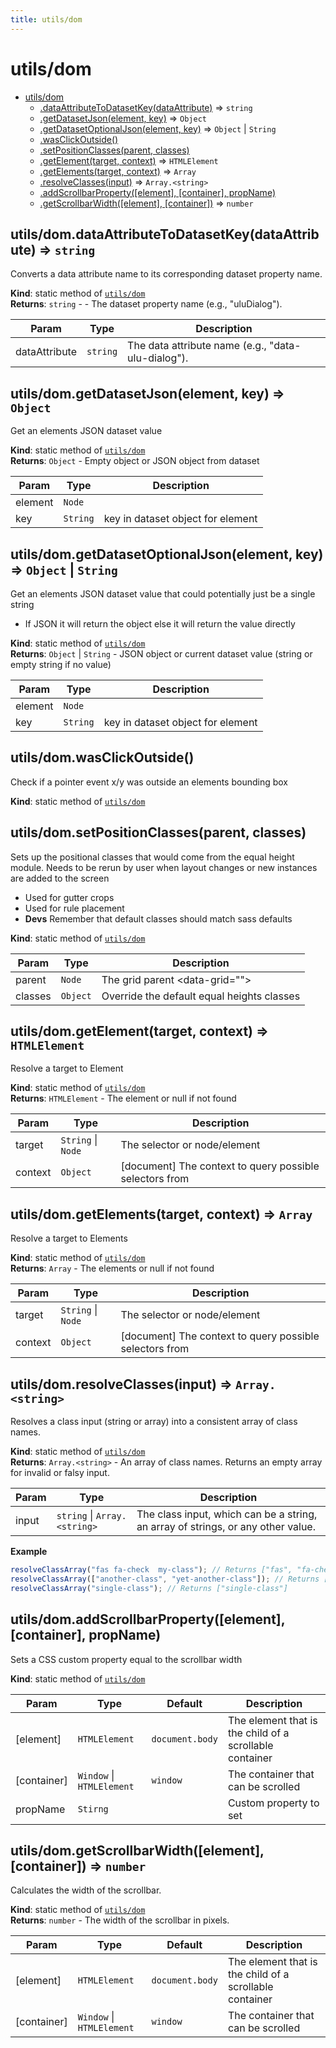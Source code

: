 ```yaml
---
title: utils/dom
---
```


<a name="module_utils/dom"></a>

# utils/dom

* [utils/dom](#module_utils/dom)
    * [.dataAttributeToDatasetKey(dataAttribute)](#module_utils/dom.dataAttributeToDatasetKey) ⇒ <code>string</code>
    * [.getDatasetJson(element, key)](#module_utils/dom.getDatasetJson) ⇒ <code>Object</code>
    * [.getDatasetOptionalJson(element, key)](#module_utils/dom.getDatasetOptionalJson) ⇒ <code>Object</code> \| <code>String</code>
    * [.wasClickOutside()](#module_utils/dom.wasClickOutside)
    * [.setPositionClasses(parent, classes)](#module_utils/dom.setPositionClasses)
    * [.getElement(target, context)](#module_utils/dom.getElement) ⇒ <code>HTMLElement</code>
    * [.getElements(target, context)](#module_utils/dom.getElements) ⇒ <code>Array</code>
    * [.resolveClasses(input)](#module_utils/dom.resolveClasses) ⇒ <code>Array.&lt;string&gt;</code>
    * [.addScrollbarProperty([element], [container], propName)](#module_utils/dom.addScrollbarProperty)
    * [.getScrollbarWidth([element], [container])](#module_utils/dom.getScrollbarWidth) ⇒ <code>number</code>

<a name="module_utils/dom.dataAttributeToDatasetKey"></a>

## utils/dom.dataAttributeToDatasetKey(dataAttribute) ⇒ <code>string</code>
Converts a data attribute name to its corresponding dataset property name.

**Kind**: static method of [<code>utils/dom</code>](#module_utils/dom)  
**Returns**: <code>string</code> - - The dataset property name (e.g., "uluDialog").  

| Param | Type | Description |
| --- | --- | --- |
| dataAttribute | <code>string</code> | The data attribute name (e.g., "data-ulu-dialog"). |

<a name="module_utils/dom.getDatasetJson"></a>

## utils/dom.getDatasetJson(element, key) ⇒ <code>Object</code>
Get an elements JSON dataset value

**Kind**: static method of [<code>utils/dom</code>](#module_utils/dom)  
**Returns**: <code>Object</code> - Empty object or JSON object from dataset  

| Param | Type | Description |
| --- | --- | --- |
| element | <code>Node</code> |  |
| key | <code>String</code> | key in dataset object for element |

<a name="module_utils/dom.getDatasetOptionalJson"></a>

## utils/dom.getDatasetOptionalJson(element, key) ⇒ <code>Object</code> \| <code>String</code>
Get an elements JSON dataset value that could potentially just be a single string
- If JSON it will return the object else it will return the value directly

**Kind**: static method of [<code>utils/dom</code>](#module_utils/dom)  
**Returns**: <code>Object</code> \| <code>String</code> - JSON object or current dataset value (string or empty string if no value)  

| Param | Type | Description |
| --- | --- | --- |
| element | <code>Node</code> |  |
| key | <code>String</code> | key in dataset object for element |

<a name="module_utils/dom.wasClickOutside"></a>

## utils/dom.wasClickOutside()
Check if a pointer event x/y was outside an elements bounding box

**Kind**: static method of [<code>utils/dom</code>](#module_utils/dom)  
<a name="module_utils/dom.setPositionClasses"></a>

## utils/dom.setPositionClasses(parent, classes)
Sets up the positional classes that would come from the equal
  height module. Needs to be rerun by user when layout changes
  or new instances are added to the screen
  - Used for gutter crops
  - Used for rule placement
  - **Devs** Remember that default classes should match sass defaults

**Kind**: static method of [<code>utils/dom</code>](#module_utils/dom)  

| Param | Type | Description |
| --- | --- | --- |
| parent | <code>Node</code> | The grid parent <data-grid=""> |
| classes | <code>Object</code> | Override the default equal heights classes |

<a name="module_utils/dom.getElement"></a>

## utils/dom.getElement(target, context) ⇒ <code>HTMLElement</code>
Resolve a target to Element

**Kind**: static method of [<code>utils/dom</code>](#module_utils/dom)  
**Returns**: <code>HTMLElement</code> - The element or null if not found  

| Param | Type | Description |
| --- | --- | --- |
| target | <code>String</code> \| <code>Node</code> | The selector or node/element |
| context | <code>Object</code> | [document] The context to query possible selectors from |

<a name="module_utils/dom.getElements"></a>

## utils/dom.getElements(target, context) ⇒ <code>Array</code>
Resolve a target to Elements

**Kind**: static method of [<code>utils/dom</code>](#module_utils/dom)  
**Returns**: <code>Array</code> - The elements or null if not found  

| Param | Type | Description |
| --- | --- | --- |
| target | <code>String</code> \| <code>Node</code> | The selector or node/element |
| context | <code>Object</code> | [document] The context to query possible selectors from |

<a name="module_utils/dom.resolveClasses"></a>

## utils/dom.resolveClasses(input) ⇒ <code>Array.&lt;string&gt;</code>
Resolves a class input (string or array) into a consistent array of class names.

**Kind**: static method of [<code>utils/dom</code>](#module_utils/dom)  
**Returns**: <code>Array.&lt;string&gt;</code> - An array of class names. Returns an empty array for invalid or falsy input.  

| Param | Type | Description |
| --- | --- | --- |
| input | <code>string</code> \| <code>Array.&lt;string&gt;</code> | The class input, which can be a string, an array of strings, or any other value. |

**Example**  
```js
resolveClassArray("fas fa-check  my-class"); // Returns ["fas", "fa-check", "my-class"]
resolveClassArray(["another-class", "yet-another-class"]); // Returns ["another-class", "yet-another-class"]
resolveClassArray("single-class"); // Returns ["single-class"]
```
<a name="module_utils/dom.addScrollbarProperty"></a>

## utils/dom.addScrollbarProperty([element], [container], propName)
Sets a CSS custom property equal to the scrollbar width

**Kind**: static method of [<code>utils/dom</code>](#module_utils/dom)  

| Param | Type | Default | Description |
| --- | --- | --- | --- |
| [element] | <code>HTMLElement</code> | <code>document.body</code> | The element that is the child of a scrollable container |
| [container] | <code>Window</code> \| <code>HTMLElement</code> | <code>window</code> | The container that can be scrolled |
| propName | <code>Stirng</code> |  | Custom property to set |

<a name="module_utils/dom.getScrollbarWidth"></a>

## utils/dom.getScrollbarWidth([element], [container]) ⇒ <code>number</code>
Calculates the width of the scrollbar.

**Kind**: static method of [<code>utils/dom</code>](#module_utils/dom)  
**Returns**: <code>number</code> - The width of the scrollbar in pixels.  

| Param | Type | Default | Description |
| --- | --- | --- | --- |
| [element] | <code>HTMLElement</code> | <code>document.body</code> | The element that is the child of a scrollable container |
| [container] | <code>Window</code> \| <code>HTMLElement</code> | <code>window</code> | The container that can be scrolled |


  